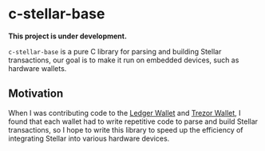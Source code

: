# c-stellar-base

**This project is under development.**

`c-stellar-base` is a pure C library for parsing and building Stellar transactions, our goal is to make it run on embedded devices, such as hardware wallets.

## Motivation

When I was contributing code to the [Ledger Wallet](https://github.com/LedgerHQ/app-stellar) and [Trezor Wallet](https://github.com/trezor/trezor-firmware/), 
I found that each wallet had to write repetitive code to parse and build Stellar transactions, 
so I hope to write this library to speed up the efficiency of integrating Stellar into various hardware devices.
